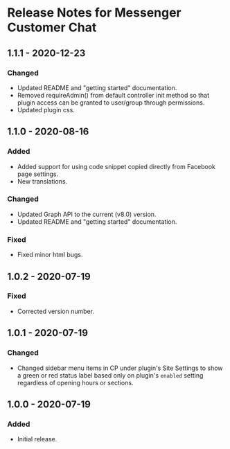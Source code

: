 # Release Notes for Messenger Customer Chat

## 1.1.1 - 2020-12-23

### Changed
- Updated README and "getting started" documentation.
- Removed requireAdmin() from default controller init method so that plugin access can be granted to user/group through permissions.
- Updated plugin css.

## 1.1.0 - 2020-08-16

### Added
- Added support for using code snippet copied directly from Facebook page settings.
- New translations.

### Changed
- Updated Graph API to the current (v8.0) version.
- Updated README and "getting started" documentation.

### Fixed
- Fixed minor html bugs.

## 1.0.2 - 2020-07-19

### Fixed
- Corrected version number.

## 1.0.1 - 2020-07-19

### Changed
- Changed sidebar menu items in CP under plugin's Site Settings to show a green or red status label based only on plugin's `enabled` setting regardless of opening hours or sections.

## 1.0.0 - 2020-07-19

### Added
- Initial release.